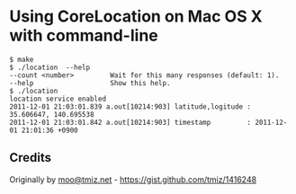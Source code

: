 Using CoreLocation on Mac OS X with command-line
================================================

    $ make
    $ ./location  --help
    --count <number>         Wait for this many responses (default: 1).
    --help                   Show this help.
    $ ./location
    location service enabled
    2011-12-01 21:03:01.839 a.out[10214:903] latitude,logitude : 35.606647, 140.695538
    2011-12-01 21:03:01.842 a.out[10214:903] timestamp         : 2011-12-01 21:01:36 +0900

Credits
-------
Originally by moo@tmiz.net - https://gist.github.com/tmiz/1416248
